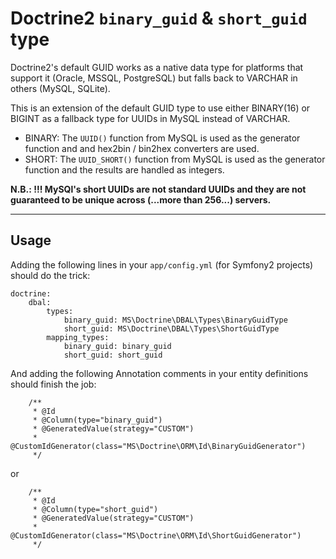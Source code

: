 Doctrine2 `binary_guid` & `short_guid` type
==============================================================================

Doctrine2's default GUID works as a native data type for platforms that support it (Oracle, MSSQL, PostgreSQL) but falls back to VARCHAR in others (MySQL, SQLite).

This is an extension of the default GUID type to use either BINARY(16) or BIGINT as a fallback type for UUIDs in MySQL instead of VARCHAR.

* BINARY: The `UUID()` function from MySQL is used as the generator function and and hex2bin / bin2hex converters are used.
* SHORT: The `UUID_SHORT()` function from MySQL is used as the generator function and the results are handled as integers.

**N.B.: !!! MySQl's short UUIDs are not standard UUIDs and they are not guaranteed to be unique across (...more than 256...) servers.**

------------------------------------------------------------------------------

Usage
------------------------------------------------------------------------------

Adding the following lines in your `app/config.yml` (for Symfony2 projects) should do the trick:

```
doctrine:
    dbal:
        types:
            binary_guid: MS\Doctrine\DBAL\Types\BinaryGuidType
            short_guid: MS\Doctrine\DBAL\Types\ShortGuidType
        mapping_types:
            binary_guid: binary_guid
            short_guid: short_guid
```

And adding the following Annotation comments in your entity definitions should finish the job:

```
    /**
     * @Id
     * @Column(type="binary_guid")
     * @GeneratedValue(strategy="CUSTOM")
     * @CustomIdGenerator(class="MS\Doctrine\ORM\Id\BinaryGuidGenerator")
     */
```

or

```
    /**
     * @Id
     * @Column(type="short_guid")
     * @GeneratedValue(strategy="CUSTOM")
     * @CustomIdGenerator(class="MS\Doctrine\ORM\Id\ShortGuidGenerator")
     */
```
